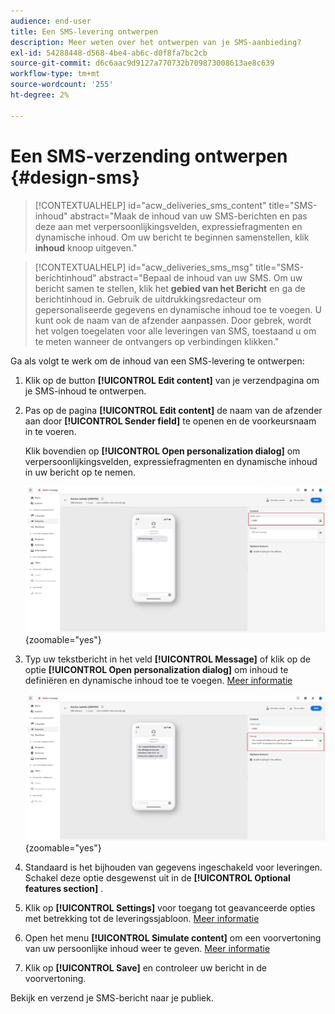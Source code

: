 ```yaml
---
audience: end-user
title: Een SMS-levering ontwerpen
description: Meer weten over het ontwerpen van je SMS-aanbieding?
exl-id: 54288448-d568-4be4-ab6c-d0f8fa7bc2cb
source-git-commit: d6c6aac9d9127a770732b709873008613ae8c639
workflow-type: tm+mt
source-wordcount: '255'
ht-degree: 2%

---
```


# Een SMS-verzending ontwerpen {#design-sms}

>[!CONTEXTUALHELP]
>id="acw_deliveries_sms_content"
>title="SMS-inhoud"
>abstract="Maak de inhoud van uw SMS-berichten en pas deze aan met verpersoonlijkingsvelden, expressiefragmenten en dynamische inhoud. Om uw bericht te beginnen samenstellen, klik **inhoud** knoop uitgeven."

>[!CONTEXTUALHELP]
>id="acw_deliveries_sms_msg"
>title="SMS-berichtinhoud"
>abstract="Bepaal de inhoud van uw SMS. Om uw bericht samen te stellen, klik het **gebied van het Bericht** en ga de berichtinhoud in. Gebruik de uitdrukkingsredacteur om gepersonaliseerde gegevens en dynamische inhoud toe te voegen. U kunt ook de naam van de afzender aanpassen. Door gebrek, wordt het volgen toegelaten voor alle leveringen van SMS, toestaand u om te meten wanneer de ontvangers op verbindingen klikken."

Ga als volgt te werk om de inhoud van een SMS-levering te ontwerpen:

1. Klik op de button **[!UICONTROL Edit content]** van je verzendpagina om je SMS-inhoud te ontwerpen.

1. Pas op de pagina **[!UICONTROL Edit content]** de naam van de afzender aan door **[!UICONTROL Sender field]** te openen en de voorkeursnaam in te voeren.

   Klik bovendien op **[!UICONTROL Open personalization dialog]** om verpersoonlijkingsvelden, expressiefragmenten en dynamische inhoud in uw bericht op te nemen.

   ![ Schermschot die de Edit inhoudspagina met opties tonen om afzendernaam aan te passen en verpersoonlijkingsgebieden toe te voegen ](assets/sms_content_1.png){zoomable="yes"}

1. Typ uw tekstbericht in het veld **[!UICONTROL Message]** of klik op de optie **[!UICONTROL Open personalization dialog]** om inhoud te definiëren en dynamische inhoud toe te voegen. [Meer informatie](../personalization/gs-personalization.md)

   ![ Screenshot die het gebied van het Bericht met opties toont om dynamische inhoud toe te voegen ](assets/sms_content_2.png){zoomable="yes"}

1. Standaard is het bijhouden van gegevens ingeschakeld voor leveringen. Schakel deze optie desgewenst uit in de **[!UICONTROL Optional features section]** .

1. Klik op **[!UICONTROL Settings]** voor toegang tot geavanceerde opties met betrekking tot de leveringssjabloon. [Meer informatie](../advanced-settings/delivery-settings.md)

1. Open het menu **[!UICONTROL Simulate content]** om een voorvertoning van uw persoonlijke inhoud weer te geven. [Meer informatie](send-sms.md#preview-sms)

1. Klik op **[!UICONTROL Save]** en controleer uw bericht in de voorvertoning.

Bekijk en verzend je SMS-bericht naar je publiek.